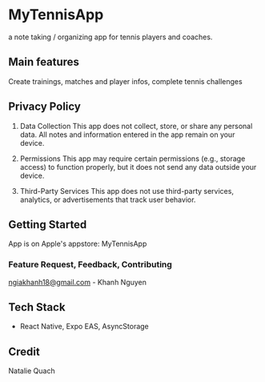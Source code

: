 # MyTennisApp

a note taking / organizing app for tennis players and coaches. 

## Main features

Create trainings, matches and player infos, complete tennis challenges

## Privacy Policy

1. Data Collection
This app does not collect, store, or share any personal data. All notes and information entered in the app remain on your device.

2. Permissions
This app may require certain permissions (e.g., storage access) to function properly, but it does not send any data outside your device.

3. Third-Party Services
This app does not use third-party services, analytics, or advertisements that track user behavior.

## Getting Started

App is on Apple's appstore: MyTennisApp

### Feature Request, Feedback, Contributing

ngiakhanh18@gmail.com - Khanh Nguyen

## Tech Stack

- React Native, Expo EAS, AsyncStorage

## Credit

Natalie Quach 
